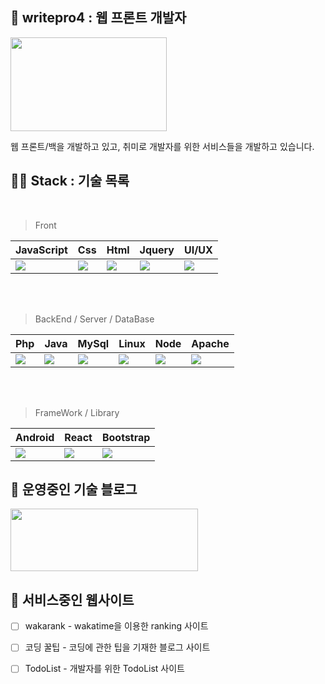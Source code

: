 ## 📸 writepro4 : 웹 프론트 개발자 

 
<img src="https://user-images.githubusercontent.com/45548926/87241018-bb327100-c459-11ea-9cd5-ca8f36942d4e.gif" width="250" height="150" /> 

웹 프론트/백을 개발하고 있고, 취미로 개발자를 위한 서비스들을 개발하고 있습니다.

## 👨‍💻 Stack : 기술 목록

<br>

> Front

| JavaScript | Css | Html | Jquery | UI/UX |
| ------ | ----------- | ----- | ----- | ------ |
| <img src="https://img.icons8.com/nolan/100/js.png"/> | <img src="https://img.icons8.com/nolan/100/css-filetype.png"/> | <img src="https://img.icons8.com/nolan/100/html-5.png"/> | <img src="https://img.icons8.com/ios-filled/100/000000/jquery.png"/> | <img src="https://img.icons8.com/nolan/100/web-design.png"/> |

<br><br>

> BackEnd / Server / DataBase

| Php | Java | MySql | Linux | Node | Apache |
| ------ | ----------- | ------ | ----- | ---- | ---- |
| <img src="https://img.icons8.com/dusk/100/000000/php-logo.png"/> | <img src="https://img.icons8.com/dusk/100/000000/java-coffee-cup-logo.png"/> | <img src="https://img.icons8.com/nolan/100/mysql.png"/> | <img src="https://img.icons8.com/dusk/100/000000/linux.png"/> | <img src="https://img.icons8.com/color/100/000000/nodejs.png"/> | <img src="https://img.icons8.com/clouds/100/000000/server.png"/> |

<br><br>

> FrameWork / Library

| Android | React | Bootstrap |
| ------ | -------- | ------ |
| <img src="https://img.icons8.com/clouds/100/000000/android-os.png"/> | <img src="https://img.icons8.com/clouds/100/000000/react.png"/> | <img src="https://img.icons8.com/color/100/000000/bootstrap.png"/> |



## 👻 운영중인 기술 블로그

<a href="https://gaebal4.tistory.com/">
<img src="https://user-images.githubusercontent.com/45548926/87373446-aaead500-c5c4-11ea-989c-c51dccf8966f.png" width="300" height="100" />
</a>

## 🎉 서비스중인 웹사이트 


- [ ] wakarank - wakatime을 이용한 ranking 사이트 
- [ ] 코딩 꿀팁 - 코딩에 관한 팁을 기재한 블로그 사이트
- [ ] TodoList - 개발자를 위한 TodoList 사이트




